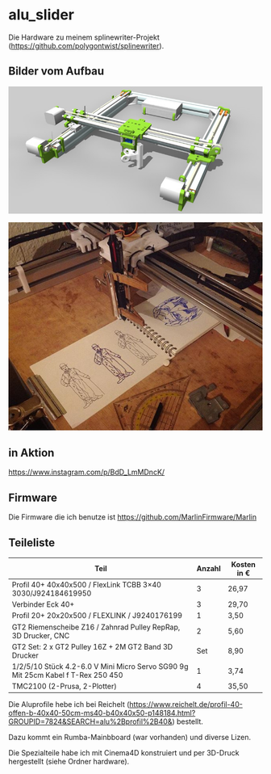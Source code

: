 # alu_slider

Die Hardware zu meinem splinewriter-Projekt (https://github.com/polygontwist/splinewriter).

## Bilder vom Aufbau

![screenshot_1](https://github.com/polygontwist/alu_slider/blob/master/aluwriter3d.jpg)

![screenshot_2](https://github.com/polygontwist/alu_slider/blob/master/foto1.jpg)


## in Aktion
https://www.instagram.com/p/BdD_LmMDncK/


## Firmware
Die Firmware die ich benutze ist https://github.com/MarlinFirmware/Marlin 

## Teileliste
| Teil              | Anzahl | Kosten in € | 
|--------------------------------|--------|---------|
| Profil 40+ 40x40x500 / FlexLink TCBB 3×40 3030/J924184619950  | 3 | 26,97 |
| Verbinder Eck 40+  | 3 | 29,70  |
| Profil 20+ 20x20x500 / FLEXLINK / J9240176199  | 1 | 3,50 |
| GT2 Riemenscheibe Z16 / Zahnrad Pulley RepRap, 3D Drucker, CNC | 2 |  5,60 |
| GT2 Set: 2 x GT2 Pulley 16Z + 2M GT2 Band 3D Drucker  | Set | 8,90 |
| 1/2/5/10 Stück 4.2-6.0 V Mini Micro Servo SG90 9g Mit 25cm Kabel f T-Rex 250 450 | 1 | 3,74  |
| TMC2100 (2-Prusa, 2-Plotter) | 4 | 35,50  |

Die Aluprofile hebe ich bei Reichelt (https://www.reichelt.de/profil-40-offen-b-40x40-50cm-ms40-b40x40x50-p148184.html?GROUPID=7824&SEARCH=alu%2Bprofil%2B40&) bestellt.

Dazu kommt ein Rumba-Mainbboard (war vorhanden) und diverse Lizen.

Die Spezialteile habe ich mit Cinema4D konstruiert und per 3D-Druck hergestellt (siehe Ordner hardware).
